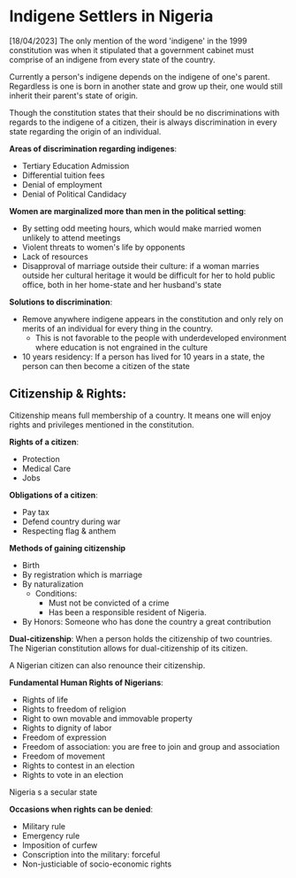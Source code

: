 # Indigene Settlers in Nigeria
[18/04/2023]
The only mention of the word 'indigene' in the 1999 constitution was when it stipulated that a government cabinet must comprise of an indigene from every state of the country.

Currently a person's indigene depends on the indigene of one's parent. Regardless is one is born in another state and grow up their, one would still inherit their parent's state of origin.

Though the constitution states that their should be no discriminations with regards to the indigene of a citizen, their is always discrimination in every state regarding the origin of an individual. 

**Areas of discrimination  regarding indigenes**:
- Tertiary Education Admission
- Differential tuition fees
- Denial of employment
- Denial of Political Candidacy

**Women are marginalized more than men in the political setting**:
- By setting odd meeting hours, which would make married women unlikely to attend meetings
- Violent threats to women's life by opponents
- Lack of resources
- Disapproval of marriage outside their culture: if a woman marries outside her cultural heritage it would be difficult for  her to hold public office, both in her home-state and her husband's state


**Solutions to discrimination**:
- Remove anywhere indigene appears in the constitution and only rely on merits of an individual for every thing in the country. 
	- This is not favorable to the people with underdeveloped environment where education is not engrained in the culture
- 10 years residency: If a person has lived for 10 years in a state, the person can then become a citizen of the state

## Citizenship & Rights:
Citizenship means full membership of a country. It means one will enjoy rights and privileges mentioned in the constitution. 

**Rights of a citizen**:
- Protection
- Medical Care
- Jobs

**Obligations of a citizen**:
- Pay tax
- Defend country during war
- Respecting flag & anthem

**Methods of gaining citizenship**
- Birth
- By registration which is marriage
- By naturalization
	- Conditions:
		- Must not be convicted of a crime
		- Has been a responsible resident of Nigeria.
- By Honors: Someone who has done the country a great contribution


**Dual-citizenship**: When a person holds the citizenship of two countries. The Nigerian constitution allows for dual-citizenship of its citizen. 

A Nigerian citizen can also renounce their citizenship.

**Fundamental Human Rights of Nigerians**:
- Rights of life
- Rights to freedom of religion
- Right to own movable and immovable property
- Rights to dignity of labor
- Freedom of expression
- Freedom of association: you are free to join and group and association
- Freedom of movement
- Rights to contest in an election
- Rights to vote in an election

Nigeria s a secular state

**Occasions when rights can be denied**:
- Military rule
- Emergency rule
- Imposition of curfew
- Conscription into the military: forceful
- Non-justiciable of socio-economic rights